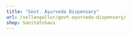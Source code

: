 ```yaml
---
title: "Govt. Ayurveda Dispensary"
url: /vellangallur/govt-ayurveda-dispensary/
shop: Sanitätshaus
---
```

